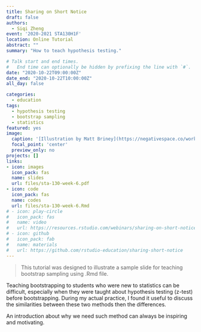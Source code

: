 ```yaml
---
title: Sharing on Short Notice
draft: false
authors: 
  - Siqi Zheng
event: '2020-2021 STA130H1F'
location: Online Tutorial
abstract: ""
summary: "How to teach hypothesis testing."

# Talk start and end times.
#   End time can optionally be hidden by prefixing the line with `#`.
date: "2020-10-22T09:00:00Z"
date_end: "2020-10-22T10:00:00Z"
all_day: false

categories:
  - education
tags:
  - hypothesis testing
  - bootstrap sampling
  - statistics
featured: yes
image:
  caption: '[Illustration by Matt Briney](https://negativespace.co/workshop-desk-print-paper-vintage/)'
  focal_point: 'center'
  preview_only: no
projects: []
links:
- icon: images
  icon_pack: fas
  name: slides
  url: files/sta-130-week-6.pdf
- icon: code
  icon_pack: fas
  name: codes
  url: files/sta-130-week-6.Rmd
# - icon: play-circle
#   icon_pack: fas
#   name: video
#   url: https://resources.rstudio.com/webinars/sharing-on-short-notice-how-to-get-your-materials-online-with-r-markdown
# - icon: github
#   icon_pack: fab
#   name: materials
#   url: https://github.com/rstudio-education/sharing-short-notice
---
```


> This tutorial was designed to illustrate a sample slide for teaching bootstrap sampling using .Rmd file.

Teaching bootstrapping to students who were new to statistics can be difficult, especially when they were taught about hypothesis testing (z-test) before bootstrapping. During my actual practice, I found it useful to discuss the similarities between these two methods then the differences. 

An introduction about why we need such method can always be inspiring and motivating.
